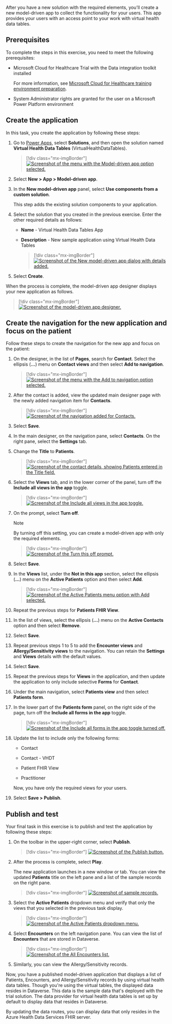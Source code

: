 After you have a new solution with the required elements, you'll create a new model-driven app to collect the functionality for your users. This app provides your users with an access point to your work with virtual health data tables.

## Prerequisites
To complete the steps in this exercise, you need to meet the following prerequisites:

-   Microsoft Cloud for Healthcare Trial with the Data integration toolkit installed

    For more information, see [Microsoft Cloud for Healthcare training environment preparation](/training/modules/training-environment-preparation-healthcare/?azure-portal=true).

-   System Administrator rights are granted for the user on a Microsoft Power Platform environment

## Create the application
In this task, you create the application by following these steps:

1.  Go to [Power Apps](https://make.powerapps.com/?azure-portal=true), select **Solutions**, and then open the solution named **Virtual Health Data Tables** (VirtualHealthDataTables).

	> [!div class="mx-imgBorder"]
	> [![Screenshot of the menu with the Model-driven app option selected.](../media/new-model-driven-app.png)](../media/new-model-driven-app.png#lightbox)

1.  Select **New > App > Model-driven app**.

1.  In the **New model-driven app** panel, select **Use components from a custom solution**.

    This step adds the existing solution components to your application. 

1. Select the solution that you created in the previous exercise. Enter the other required details as follows:
	
	-  **Name** - Virtual Health Data Tables App
	
	-  **Description** - New sample application using Virtual Health Data Tables
	
		> [!div class="mx-imgBorder"]
		> [![Screenshot of the New model-driven app dialog with details added.](../media/details.png)](../media/details.png#lightbox)

1.  Select **Create**.

When the process is complete, the model-driven app designer displays your new application as follows.

> [!div class="mx-imgBorder"]
> [![Screenshot of the model-driven app designer.](../media/designer.png)](../media/designer.png#lightbox)

## Create the navigation for the new application and focus on the patient
Follow these steps to create the navigation for the new app and focus on the patient:

1.  On the designer, in the list of **Pages**, search for **Contact**. Select the ellipsis (**...**) menu on **Contact views** and then select **Add to navigation**.

	> [!div class="mx-imgBorder"]
	> [![Screenshot of the menu with the Add to navigation option selected.](../media/add-contact.png)](../media/add-contact.png#lightbox)

1.  After the contact is added, view the updated main designer page with the newly added navigation item for **Contacts**.

	> [!div class="mx-imgBorder"]
	> [![Screenshot of the navigation added for Contacts.](../media/contact-added.png)](../media/contact-added.png#lightbox)

1.  Select **Save**.

1.  In the main designer, on the navigation pane, select **Contacts**. On the right pane, select the **Settings** tab.

1.  Change the **Title** to **Patients**.

	> [!div class="mx-imgBorder"]
	> [![Screenshot of the contact details, showing Patients entered in the Title field.](../media/contact-details.png)](../media/contact-details.png#lightbox)

1. Select the **Views** tab, and in the lower corner of the panel, turn off the **Include all views in the app** toggle.

	> [!div class="mx-imgBorder"]
	> [![Screenshot of the Include all views in the app toggle.](../media/include-all-views.png)](../media/include-all-views.png#lightbox)

1. On the prompt, select **Turn off**.

   > [!NOTE]
   > By turning off this setting, you can create a model-driven app with only the required elements.

	> [!div class="mx-imgBorder"]
	> [![Screenshot of the Turn this off prompt.](../media/turn-off.png)](../media/turn-off.png#lightbox)

1. Select **Save**.

1. In the **Views** list, under the **Not in this app** section, select the ellipsis (**...**) menu on the **Active Patients** option and then select **Add**.

	> [!div class="mx-imgBorder"]
	> [![Screenshot of the Active Patients menu option with Add selected.](../media/add-patient.png)](../media/add-patient.png#lightbox)

1. Repeat the previous steps for **Patients FHIR View**.

1. In the list of views, select the ellipsis (**...**) menu on the **Active Contacts** option and then select **Remove**.

1. Select **Save**.

1. Repeat previous steps 1 to 5 to add the **Encounter views** and **Allergy/Sensitivity views** to the navigation. You can retain the **Settings** and **Views** details with the default values.

1. Select **Save**.

1. Repeat the previous steps for **Views** in the application, and then update the application to only include selective **Forms** for **Contact**.

1. Under the main navigation, select **Patients view** and then select **Patients form**.

1. In the lower part of the **Patients form** panel, on the right side of the page, turn off the **Include all forms in the app** toggle.

	> [!div class="mx-imgBorder"]
	> [![Screenshot of the Include all forms in the app toggle turned off.](../media/off.png)](../media/off.png#lightbox)

1. Update the list to include only the following forms:

    -  Contact

    -  Contact - VHDT

    -  Patient FHIR View

    -  Practitioner

   Now, you have only the required views for your users.

1. Select **Save > Publish**.

## Publish and test
Your final task in this exercise is to publish and test the application by following these steps:

1.  On the toolbar in the upper-right corner, select **Publish**.

	> [!div class="mx-imgBorder"]
	> [![Screenshot of the Publish button.](../media/publish.png)](../media/publish.png#lightbox)

1.  After the process is complete, select **Play**.

    The new application launches in a new window or tab. You can view the updated **Patients** title on the left pane and a list of the sample records on the right pane.

	> [!div class="mx-imgBorder"]
	> [![Screenshot of sample records.](../media/records.png)](../media/records.png#lightbox)

1.  Select the **Active Patients** dropdown menu and verify that only the views that you selected in the previous task display.

	> [!div class="mx-imgBorder"]
	> [![Screenshot of the Active Patients dropdown menu.](../media/patient-views.png)](../media/patient-views.png#lightbox)

1.  Select **Encounters** on the left navigation pane. You can view the list of **Encounters** that are stored in Dataverse.

	> [!div class="mx-imgBorder"]
	> [![Screenshot of the All Encounters list.](../media/all-encounters.png)](../media/all-encounters.png#lightbox)

1.  Similarly, you can view the Allergy/Sensitivity records. 

Now, you have a published model-driven application that displays a list of Patients, Encounters, and Allergy/Sensitivity records by using virtual health data tables. Though you're using the virtual tables, the displayed data resides in Dataverse. This data is the sample data that's deployed with the trial solution. The data provider for virtual health data tables is set up by default to display data that resides in Dataverse.

By updating the data routes, you can display data that only resides in the Azure Health Data Services FHIR server.
